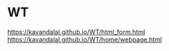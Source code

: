 # WT

https://kavandalal.github.io/WT/html_form.html
https://kavandalal.github.io/WT/home/webpage.html
